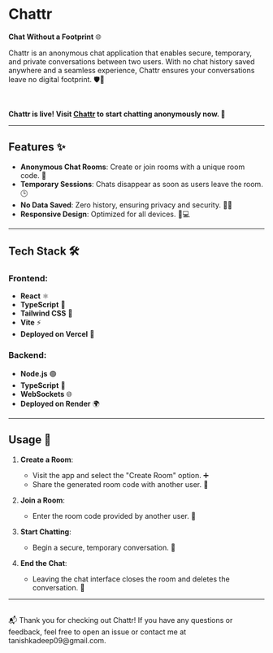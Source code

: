 # Chattr

**Chat Without a Footprint** 🌐

Chattr is an anonymous chat application that enables secure, temporary, and private conversations between two users. With no chat history saved anywhere and a seamless experience, Chattr ensures your conversations leave no digital footprint. 🛡️💬

<br>

**Chattr is live! Visit [Chattr](https://chattr-orpin.vercel.app/) to start chatting anonymously now. 🚀**

---

## Features ✨

- **Anonymous Chat Rooms**: Create or join rooms with a unique room code. 🔑
- **Temporary Sessions**: Chats disappear as soon as users leave the room. 🕒
- **No Data Saved**: Zero history, ensuring privacy and security. 🚫📂
- **Responsive Design**: Optimized for all devices. 📱💻

---

## Tech Stack 🛠️

### Frontend:

- **React** ⚛️
- **TypeScript** 📝
- **Tailwind CSS** 🎨
- **Vite** ⚡
- **Deployed on Vercel** 🚀

### Backend:

- **Node.js** 🟢
- **TypeScript** 📝
- **WebSockets** 🌐
- **Deployed on Render** 🌍

---

## Usage 📖

1. **Create a Room**:

   - Visit the app and select the "Create Room" option. ➕
   - Share the generated room code with another user. 🔑

2. **Join a Room**:

   - Enter the room code provided by another user. 🔗

3. **Start Chatting**:

   - Begin a secure, temporary conversation. 💬

4. **End the Chat**:
   - Leaving the chat interface closes the room and deletes the conversation. 🛑

---

<br>
📬 Thank you for checking out Chattr! If you have any questions or feedback, feel free to open an issue or contact me at tanishkadeep09@gmail.com.
